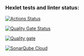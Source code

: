 ### Hexlet tests and linter status:
[![Actions Status](https://github.com/Syanom/python-project-49/actions/workflows/hexlet-check.yml/badge.svg)](https://github.com/Syanom/python-project-49/actions)

[![Quality Gate Status](https://sonarcloud.io/api/project_badges/measure?project=Syanom_python-project-49&metric=alert_status)](https://sonarcloud.io/summary/new_code?id=Syanom_python-project-49)

[![Quality gate](https://sonarcloud.io/api/project_badges/quality_gate?project=Syanom_python-project-49)](https://sonarcloud.io/summary/new_code?id=Syanom_python-project-49)

[![SonarQube Cloud](https://sonarcloud.io/images/project_badges/sonarcloud-dark.svg)](https://sonarcloud.io/summary/new_code?id=Syanom_python-project-49)
